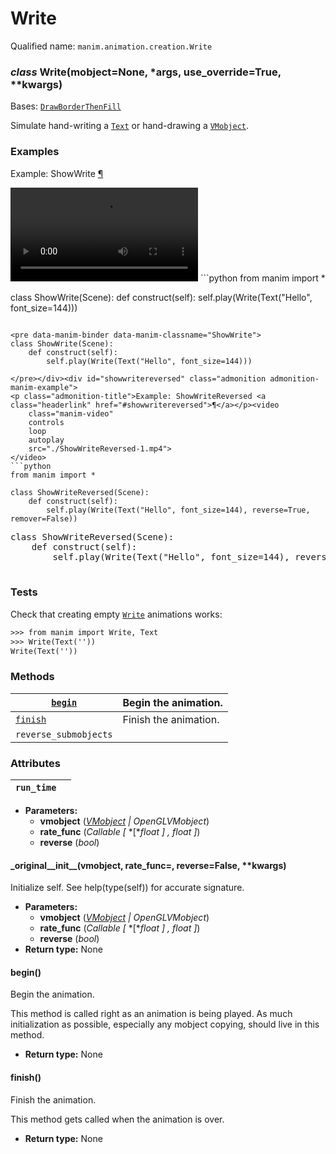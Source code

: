 # Write

Qualified name: `manim.animation.creation.Write`

### *class* Write(mobject=None, \*args, use_override=True, \*\*kwargs)

Bases: [`DrawBorderThenFill`](manim.animation.creation.DrawBorderThenFill.md#manim.animation.creation.DrawBorderThenFill)

Simulate hand-writing a [`Text`](manim.mobject.text.text_mobject.Text.md#manim.mobject.text.text_mobject.Text) or hand-drawing a [`VMobject`](manim.mobject.types.vectorized_mobject.VMobject.md#manim.mobject.types.vectorized_mobject.VMobject).

### Examples

<div id="showwrite" class="admonition admonition-manim-example">
<p class="admonition-title">Example: ShowWrite <a class="headerlink" href="#showwrite">¶</a></p><video
    class="manim-video"
    controls
    loop
    autoplay
    src="./ShowWrite-1.mp4">
</video>
```python
from manim import *

class ShowWrite(Scene):
    def construct(self):
        self.play(Write(Text("Hello", font_size=144)))
```

<pre data-manim-binder data-manim-classname="ShowWrite">
class ShowWrite(Scene):
    def construct(self):
        self.play(Write(Text("Hello", font_size=144)))

</pre></div><div id="showwritereversed" class="admonition admonition-manim-example">
<p class="admonition-title">Example: ShowWriteReversed <a class="headerlink" href="#showwritereversed">¶</a></p><video
    class="manim-video"
    controls
    loop
    autoplay
    src="./ShowWriteReversed-1.mp4">
</video>
```python
from manim import *

class ShowWriteReversed(Scene):
    def construct(self):
        self.play(Write(Text("Hello", font_size=144), reverse=True, remover=False))
```

<pre data-manim-binder data-manim-classname="ShowWriteReversed">
class ShowWriteReversed(Scene):
    def construct(self):
        self.play(Write(Text("Hello", font_size=144), reverse=True, remover=False))

</pre></div>

### Tests

Check that creating empty [`Write`](#manim.animation.creation.Write) animations works:

```default
>>> from manim import Write, Text
>>> Write(Text(''))
Write(Text(''))
```

### Methods

| [`begin`](#manim.animation.creation.Write.begin)   | Begin the animation.   |
|----------------------------------------------------|------------------------|
| [`finish`](#manim.animation.creation.Write.finish) | Finish the animation.  |
| `reverse_submobjects`                              |                        |

### Attributes

| `run_time`   |    |
|--------------|----|
* **Parameters:**
  * **vmobject** ([*VMobject*](manim.mobject.types.vectorized_mobject.VMobject.md#manim.mobject.types.vectorized_mobject.VMobject) *|* *OpenGLVMobject*)
  * **rate_func** (*Callable* *[* *[**float* *]* *,* *float* *]*)
  * **reverse** (*bool*)

#### \_original_\_init_\_(vmobject, rate_func=<function linear>, reverse=False, \*\*kwargs)

Initialize self.  See help(type(self)) for accurate signature.

* **Parameters:**
  * **vmobject** ([*VMobject*](manim.mobject.types.vectorized_mobject.VMobject.md#manim.mobject.types.vectorized_mobject.VMobject) *|* *OpenGLVMobject*)
  * **rate_func** (*Callable* *[* *[**float* *]* *,* *float* *]*)
  * **reverse** (*bool*)
* **Return type:**
  None

#### begin()

Begin the animation.

This method is called right as an animation is being played. As much
initialization as possible, especially any mobject copying, should live in this
method.

* **Return type:**
  None

#### finish()

Finish the animation.

This method gets called when the animation is over.

* **Return type:**
  None

